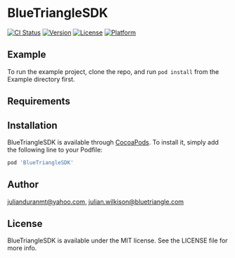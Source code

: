 # BlueTriangleSDK

[![CI Status](https://img.shields.io/travis/julianduranmt@yahoo.com/BlueTriangleSDK.svg?style=flat)](https://travis-ci.org/julianduranmt@yahoo.com/BlueTriangleSDK)
[![Version](https://img.shields.io/cocoapods/v/BlueTriangleSDK.svg?style=flat)](https://cocoapods.org/pods/BlueTriangleSDK)
[![License](https://img.shields.io/cocoapods/l/BlueTriangleSDK.svg?style=flat)](https://cocoapods.org/pods/BlueTriangleSDK)
[![Platform](https://img.shields.io/cocoapods/p/BlueTriangleSDK.svg?style=flat)](https://cocoapods.org/pods/BlueTriangleSDK)

## Example

To run the example project, clone the repo, and run `pod install` from the Example directory first.

## Requirements

## Installation

BlueTriangleSDK is available through [CocoaPods](https://cocoapods.org). To install
it, simply add the following line to your Podfile:

```ruby
pod 'BlueTriangleSDK'
```

## Author

julianduranmt@yahoo.com, julian.wilkison@bluetriangle.com

## License

BlueTriangleSDK is available under the MIT license. See the LICENSE file for more info.
